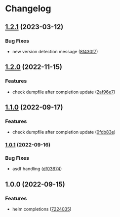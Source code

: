 # Changelog

## [1.2.1](https://github.com/joke/zim-helm/compare/v1.2.0...v1.2.1) (2023-03-12)


### Bug Fixes

* new version detection message ([8f430f7](https://github.com/joke/zim-helm/commit/8f430f786ef889818da1354ec082dd5d8210ca19))

## [1.2.0](https://github.com/joke/zim-helm/compare/v1.1.0...v1.2.0) (2022-11-15)


### Features

* check dumpfile after completion update ([2af96e7](https://github.com/joke/zim-helm/commit/2af96e7d97cf198904924bb936aa908cb5f26c6e))

## [1.1.0](https://github.com/joke/zim-helm/compare/v1.0.1...v1.1.0) (2022-09-17)


### Features

* check dumpfile after completion update ([0fdb83e](https://github.com/joke/zim-helm/commit/0fdb83e7ec683a5a656d05841fa2ecdd708e3652))

### [1.0.1](https://github.com/joke/zim-helm/compare/v1.0.0...v1.0.1) (2022-09-16)


### Bug Fixes

* asdf handling ([df03674](https://github.com/joke/zim-helm/commit/df03674420561d417eb580c26c28b35a41d7c47f))

## 1.0.0 (2022-09-15)


### Features

* helm completions ([7224035](https://github.com/joke/zim-helm/commit/72240354781c091194a4ca6cbdba370ce8ffc157))
